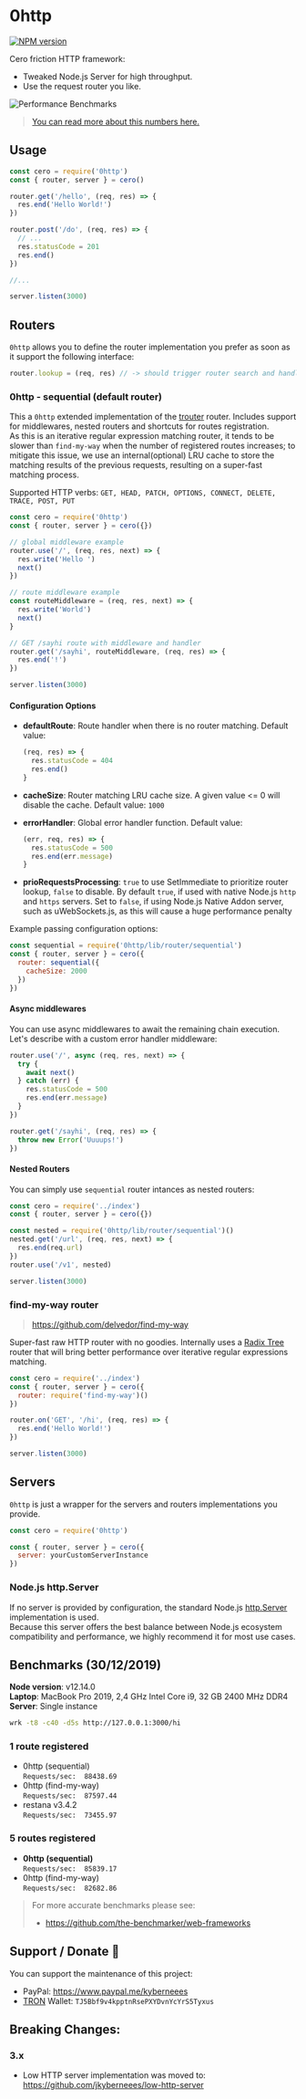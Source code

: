 # 0http
[![NPM version](https://img.shields.io/npm/v/0http.svg?style=flat)](https://www.npmjs.com/package/0http)  

Cero friction HTTP framework:
- Tweaked Node.js Server for high throughput.
- Use the request router you like. 

![Performance Benchmarks](Benchmarks.png)
> [You can read more about this numbers here.](https://github.com/the-benchmarker/web-frameworks/blob/e00f4b9fc3db7105d8c918c36691560be069697c/README.md)

## Usage
```js
const cero = require('0http')
const { router, server } = cero()

router.get('/hello', (req, res) => {
  res.end('Hello World!')
})

router.post('/do', (req, res) => {
  // ...
  res.statusCode = 201
  res.end()
})

//...

server.listen(3000)
```

## Routers
`0http` allows you to define the router implementation you prefer as soon as it support the following interface:
```js
router.lookup = (req, res) // -> should trigger router search and handlers execution
```

### 0http - sequential (default router)
This a `0http` extended implementation of the [trouter](https://www.npmjs.com/package/trouter) router. Includes support for middlewares, nested routers and shortcuts for routes registration.  
As this is an iterative regular expression matching router, it tends to be slower than `find-my-way` when the number of registered routes increases; to mitigate this issue, we use 
an internal(optional) LRU cache to store the matching results of the previous requests, resulting on a super-fast matching process.

Supported HTTP verbs: `GET, HEAD, PATCH, OPTIONS, CONNECT, DELETE, TRACE, POST, PUT`

```js
const cero = require('0http')
const { router, server } = cero({})

// global middleware example
router.use('/', (req, res, next) => {
  res.write('Hello ')
  next()
})

// route middleware example
const routeMiddleware = (req, res, next) => {
  res.write('World')
  next()
}

// GET /sayhi route with middleware and handler
router.get('/sayhi', routeMiddleware, (req, res) => {
  res.end('!')
})

server.listen(3000)
```
#### Configuration Options
- **defaultRoute**: Route handler when there is no router matching. Default value:
  ```js 
  (req, res) => {
    res.statusCode = 404
    res.end()
  }
  ```
- **cacheSize**: Router matching LRU cache size. A given value <= 0 will disable the cache. Default value: `1000`
- **errorHandler**: Global error handler function. Default value: 
  
  ```js 
  (err, req, res) => {
    res.statusCode = 500
    res.end(err.message)
  }
  ```

* **prioRequestsProcessing**: `true` to use SetImmediate to prioritize router lookup, `false` to disable. By default `true`, if used with native Node.js `http` and `https` servers. Set to `false`, if using Node.js Native Addon server, such as uWebSockets.js, as this will cause a huge performance penalty

Example passing configuration options:

```js
const sequential = require('0http/lib/router/sequential')
const { router, server } = cero({
  router: sequential({
    cacheSize: 2000
  })
})
```

#### Async middlewares
You can use async middlewares to await the remaining chain execution. Let's describe with a custom error handler middleware:
```js
router.use('/', async (req, res, next) => {
  try {
    await next()
  } catch (err) {
    res.statusCode = 500
    res.end(err.message)
  }
})

router.get('/sayhi', (req, res) => {
  throw new Error('Uuuups!')
})
```

#### Nested Routers
You can simply use `sequential` router intances as nested routers:
```js
const cero = require('../index')
const { router, server } = cero({})

const nested = require('0http/lib/router/sequential')()
nested.get('/url', (req, res, next) => {
  res.end(req.url)      
})
router.use('/v1', nested)

server.listen(3000)
```

### find-my-way router
> https://github.com/delvedor/find-my-way  

Super-fast raw HTTP router with no goodies. Internally uses a [Radix Tree](https://en.wikipedia.org/wiki/Radix_tree) 
router that will bring better performance over iterative regular expressions matching. 
```js
const cero = require('../index')
const { router, server } = cero({
  router: require('find-my-way')()
})

router.on('GET', '/hi', (req, res) => {
  res.end('Hello World!')
})

server.listen(3000)
```


## Servers
`0http` is just a wrapper for the servers and routers implementations you provide. 
```js
const cero = require('0http')

const { router, server } = cero({
  server: yourCustomServerInstance
})
```

### Node.js http.Server 
If no server is provided by configuration, the standard Node.js [http.Server](https://nodejs.org/api/http.html#http_class_http_server) implementation is used.  
Because this server offers the best balance between Node.js ecosystem compatibility and performance, we highly recommend it for most use cases.

## Benchmarks (30/12/2019)
**Node version**: v12.14.0  
**Laptop**: MacBook Pro 2019, 2,4 GHz Intel Core i9, 32 GB 2400 MHz DDR4  
**Server**: Single instance

```bash
wrk -t8 -c40 -d5s http://127.0.0.1:3000/hi
```

### 1 route registered
- 0http (sequential)   
  `Requests/sec:  88438.69`
- 0http (find-my-way)   
  `Requests/sec:  87597.44`
- restana v3.4.2   
  `Requests/sec:  73455.97`

### 5 routes registered
- **0http (sequential)**  
  `Requests/sec:  85839.17`
- 0http (find-my-way)   
  `Requests/sec:  82682.86`

> For more accurate benchmarks please see:
>
> - https://github.com/the-benchmarker/web-frameworks

## Support / Donate 💚
You can support the maintenance of this project: 
- PayPal: https://www.paypal.me/kyberneees
- [TRON](https://www.binance.com/en/buy-TRON) Wallet: `TJ5Bbf9v4kpptnRsePXYDvnYcYrS5Tyxus`

## Breaking Changes:
### 3.x
- Low HTTP server implementation was moved to: https://github.com/jkyberneees/low-http-server